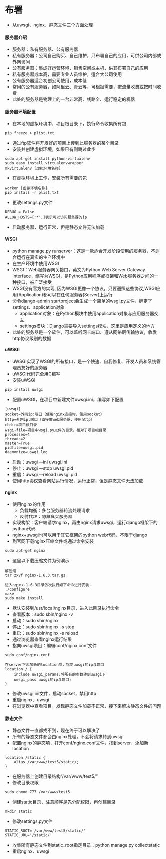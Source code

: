 # 布署

- 从uwsgi、nginx、静态文件三个方面处理

#### 服务器介绍

- 服务器：私有服务器、公有服务器
- 私有服务器：公司自己购买、自己维护，只布署自己的应用，可供公司内部或外网访问
- 公有服务器：集成好运营环境，销售空间或主机，供其布署自己的应用
- 私有服务器成本高，需要专业人员维护，适合大公司使用
- 公有服务器适合初创公司使用，成本低
- 常用的公有服务器，如阿里云、青云等，可根据需要，按流量收费或按时间收费
- 此处的服务器是物理上的一台非常高、线路全、运行稳定的机器

#### 服务器环境配置

- 在本地的虚拟环境中，项目根目录下，执行命令收集所有包

```
pip freeze > plist.txt
```

- 通过ftp软件将开发好的项目上传到此服务器的某个目录
- 安装并创建虚拟环境，如果已有则跳过此步

```
sudo apt-get install python-virtualenv
sudo easy_install virtualenvwrapper
mkvirtualenv [虚拟环境名称]
```

- 在虚拟环境上工作，安装所有需要的包

```
workon [虚拟环境名称]
pip install -r plist.txt
```

- 更改settings.py文件

```
DEBUG = False
ALLOW_HOSTS=['*',]表示可以访问服务器的ip
```

- 启动服务器，运行正常，但是静态文件无法加载

#### WSGI

- python manage.py runserver：这是一款适合开发阶段使用的服务器，不适合运行在真实的生产环境中
- 在生产环境中使用WSGI
- WSGI：Web服务器网关接口，英文为Python Web Server Gateway Interface，缩写为WSGI，是Python应用程序或框架和Web服务器之间的一种接口，被广泛接受
- WSGI没有官方的实现, 因为WSGI更像一个协议，只要遵照这些协议,WSGI应用(Application)都可以在任何服务器(Server)上运行
- 命令django-admin startproject会生成一个简单的wsgi.py文件，确定了settings、application对象
  - application对象：在Python模块中使用application对象与应用服务器交互
  - settings模块：Django需要导入settings模块，这里是应用定义的地方
- 此处的服务器是一个软件，可以监听网卡端口、遵从网络层传输协议，收发http协议级别的数据

#### uWSGI

- uWSGI实现了WSGI的所有接口，是一个快速、自我修复、开发人员和系统管理员友好的服务器
- uWSGI代码完全用C编写
- 安装uWSGI

```
pip install uwsgi
```

- 配置uWSGI，在项目中新建文件uwsgi.ini，编写如下配置

```
[uwsgi]
socket=外网ip:端口（使用nginx连接时，使用socket）
http=外网ip:端口（直接做web服务器，使用http）
chdir=项目根目录
wsgi-file=项目中wsgi.py文件的目录，相对于项目根目录
processes=4
threads=2
master=True
pidfile=uwsgi.pid
daemonize=uswgi.log
```

- 启动：uwsgi --ini uwsgi.ini
- 停止：uwsgi --stop uwsgi.pid
- 重启：uwsgi --reload uwsgi.pid
- 使用http协议查看网站运行情况，运行正常，但是静态文件无法加载

#### nginx

- 使用nginx的作用
  - 负载均衡：多台服务器轮流处理请求
  - 反射代理：隐藏真实服务器
- 实现构架：客户端请求nginx，再由nginx请求uwsgi，运行django框架下的python代码
- nginx+uwsgi也可以用于其它框架的python web代码，不限于django
- 到官网下载nginx压缩文件或通过命令安装

```
sudo apt-get nginx
```

- 这里以下载压缩文件为例演示

```
解压缩：
tar zxvf nginx-1.6.3.tar.gz

进入nginx-1.6.3目录依次执行如下命令进行安装：
./configure
make
sudo make install
```

- 默认安装到/usr/local/nginx目录，进入此目录执行命令
- 查看版本：sudo sbin/nginx -v
- 启动：sudo sbin/nginx
- 停止：sudo sbin/nginx -s stop
- 重启：sudo sbin/nginx -s reload
- 通过浏览器查看nginx运行结果
- 指向uwsgi项目：编辑conf/nginx.conf文件

```
sudo conf/nginx.conf

在server下添加新的location项，指向uwsgi的ip与端口
location / {
    include uwsgi_params;将所有的参数转到uwsgi下
    uwsgi_pass uwsgi的ip与端口;
}
```

- 修改uwsgi.ini文件，启动socket，禁用http
- 重启nginx、uwsgi
- 在浏览器中查看项目，发现静态文件加载不正常，接下来解决静态文件的问题

#### 静态文件

- 静态文件一直都找不到，现在终于可以解决了
- 所有的静态文件都会由nginx处理，不会将请求转到uwsgi
- 配置nginx的静态项，打开conf/nginx.conf文件，找到server，添加新location

```
location /static {
    alias /var/www/test5/static/;
}
```

- 在服务器上创建目录结构“/var/www/test5/”
- 修改目录权限

```
sudo chmod 777 /var/www/test5
```

- 创建static目录，注意顺序是先分配权限，再创建目录

```
mkdir static
```

- 修改settings.py文件

```
STATIC_ROOT='/var/www/test5/static/'
STATIC_URL='/static/'
```

- 收集所有静态文件到static_root指定目录：python manage.py collectstatic
- 重启nginx、uwsgi